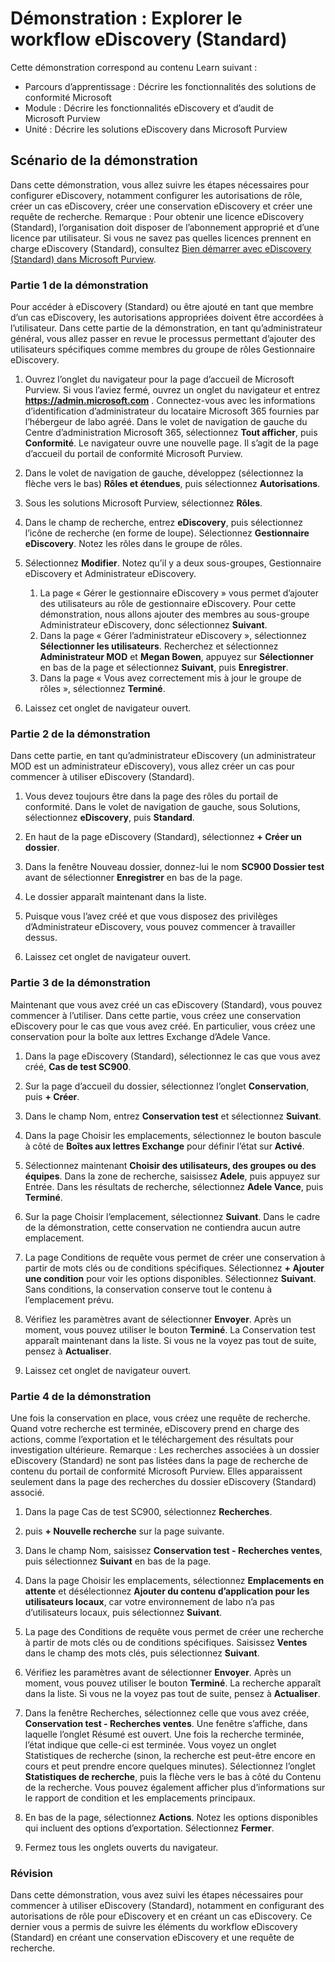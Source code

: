 <!---
---
Démonstration : Titre : « Explorer le workflow eDiscovery (Standard) » Parcours d’apprentissage/Module/Unité : « Parcours d’apprentissage : Décrire les fonctionnalités de conformité Microsoft ; Module 5 : Décrire les fonctionnalités d’eDiscovery et d’audit de Microsoft Purview ; Unité 2 : Décrire les solutions eDiscovery dans Microsoft 365 »
---
--->

# Démonstration : Explorer le workflow eDiscovery (Standard)

Cette démonstration correspond au contenu Learn suivant :

- Parcours d’apprentissage : Décrire les fonctionnalités des solutions de conformité Microsoft
- Module : Décrire les fonctionnalités eDiscovery et d’audit de Microsoft Purview
- Unité : Décrire les solutions eDiscovery dans Microsoft Purview

## Scénario de la démonstration

Dans cette démonstration, vous allez suivre les étapes nécessaires pour configurer eDiscovery, notamment configurer les autorisations de rôle, créer un cas eDiscovery, créer une conservation eDiscovery et créer une requête de recherche.  Remarque :  Pour obtenir une licence eDiscovery (Standard), l’organisation doit disposer de l’abonnement approprié et d’une licence par utilisateur. Si vous ne savez pas quelles licences prennent en charge eDiscovery (Standard), consultez [Bien démarrer avec eDiscovery (Standard) dans Microsoft Purview](https://docs.microsoft.com/microsoft-365/compliance/get-started-core-ediscovery?view=o365-worldwide).

### Partie 1 de la démonstration

Pour accéder à eDiscovery (Standard) ou être ajouté en tant que membre d’un cas eDiscovery, les autorisations appropriées doivent être accordées à l’utilisateur. Dans cette partie de la démonstration, en tant qu’administrateur général, vous allez passer en revue le processus permettant d’ajouter des utilisateurs spécifiques comme membres du groupe de rôles Gestionnaire eDiscovery.

1. Ouvrez l’onglet du navigateur pour la page d’accueil de Microsoft Purview.  Si vous l’aviez fermé, ouvrez un onglet du navigateur et entrez **https://admin.microsoft.com** . Connectez-vous avec les informations d’identification d’administrateur du locataire Microsoft 365 fournies par l’hébergeur de labo agréé. Dans le volet de navigation de gauche du Centre d’administration Microsoft 365, sélectionnez **Tout afficher**, puis **Conformité**.  Le navigateur ouvre une nouvelle page. Il s’agit de la page d’accueil du portail de conformité Microsoft Purview.  

1. Dans le volet de navigation de gauche, développez (sélectionnez la flèche vers le bas) **Rôles et étendues**, puis sélectionnez **Autorisations**.

1. Sous les solutions Microsoft Purview, sélectionnez **Rôles**.

1. Dans le champ de recherche, entrez **eDiscovery**, puis sélectionnez l’icône de recherche (en forme de loupe).  Sélectionnez **Gestionnaire eDiscovery**.  Notez les rôles dans le groupe de rôles.

1. Sélectionnez **Modifier**.  Notez qu’il y a deux sous-groupes, Gestionnaire eDiscovery et Administrateur eDiscovery.  
    1. La page « Gérer le gestionnaire eDiscovery » vous permet d’ajouter des utilisateurs au rôle de gestionnaire eDiscovery. Pour cette démonstration, nous allons ajouter des membres au sous-groupe Administrateur eDiscovery, donc sélectionnez **Suivant**.
    1. Dans la page « Gérer l’administrateur eDiscovery », sélectionnez **Sélectionner les utilisateurs**. Recherchez et sélectionnez **Administrateur MOD** et **Megan Bowen**, appuyez sur **Sélectionner** en bas de la page et sélectionnez **Suivant**, puis **Enregistrer**.
    1. Dans la page « Vous avez correctement mis à jour le groupe de rôles », sélectionnez **Terminé**.

1. Laissez cet onglet de navigateur ouvert.

### Partie 2 de la démonstration

Dans cette partie, en tant qu’administrateur eDiscovery (un administrateur MOD est un administrateur eDiscovery), vous allez créer un cas pour commencer à utiliser eDiscovery (Standard).

1. Vous devez toujours être dans la page des rôles du portail de conformité. Dans le volet de navigation de gauche, sous Solutions, sélectionnez **eDiscovery**, puis **Standard**.

1. En haut de la page eDiscovery (Standard), sélectionnez **+ Créer un dossier**.

1. Dans la fenêtre Nouveau dossier, donnez-lui le nom **SC900 Dossier test** avant de sélectionner **Enregistrer** en bas de la page.

1. Le dossier apparaît maintenant dans la liste.

1. Puisque vous l’avez créé et que vous disposez des privilèges d’Administrateur eDiscovery, vous pouvez commencer à travailler dessus.  

1. Laissez cet onglet de navigateur ouvert.

### Partie 3 de la démonstration

Maintenant que vous avez créé un cas eDiscovery (Standard), vous pouvez commencer à l’utiliser.  Dans cette partie, vous créez une conservation eDiscovery pour le cas que vous avez créé.  En particulier, vous créez une conservation pour la boîte aux lettres Exchange d’Adele Vance.

1. Dans la page eDiscovery (Standard), sélectionnez le cas que vous avez créé, **Cas de test SC900**.

1. Sur la page d’accueil du dossier, sélectionnez l’onglet **Conservation**, puis **+ Créer**.

1. Dans le champ Nom, entrez **Conservation test** et sélectionnez **Suivant**.

1. Dans la page Choisir les emplacements, sélectionnez le bouton bascule à côté de **Boîtes aux lettres Exchange** pour définir l’état sur **Activé**.  

1. Sélectionnez maintenant **Choisir des utilisateurs, des groupes ou des équipes**.  Dans la zone de recherche, saisissez **Adele**, puis appuyez sur Entrée. Dans les résultats de recherche, sélectionnez **Adele Vance**, puis **Terminé**.

1. Sur la page Choisir l’emplacement, sélectionnez **Suivant**.  Dans le cadre de la démonstration, cette conservation ne contiendra aucun autre emplacement.

1. La page Conditions de requête vous permet de créer une conservation à partir de mots clés ou de conditions spécifiques. Sélectionnez **+ Ajouter une condition** pour voir les options disponibles.  Sélectionnez **Suivant**. Sans conditions, la conservation conserve tout le contenu à l’emplacement prévu.

1. Vérifiez les paramètres avant de sélectionner **Envoyer**. Après un moment, vous pouvez utiliser le bouton **Terminé**.  La Conservation test apparaît maintenant dans la liste.  Si vous ne la voyez pas tout de suite, pensez à **Actualiser**.

1. Laissez cet onglet de navigateur ouvert.

### Partie 4 de la démonstration

Une fois la conservation en place, vous créez une requête de recherche.  Quand votre recherche est terminée, eDiscovery prend en charge des actions, comme l’exportation et le téléchargement des résultats pour investigation ultérieure.   Remarque :  Les recherches associées à un dossier eDiscovery (Standard) ne sont pas listées dans la page de recherche de contenu du portail de conformité Microsoft Purview. Elles apparaissent seulement dans la page des recherches du dossier eDiscovery (Standard) associé.

1. Dans la page Cas de test SC900, sélectionnez **Recherches**.

1. puis **+ Nouvelle recherche** sur la page suivante.

1. Dans le champ Nom, saisissez **Conservation test - Recherches ventes**, puis sélectionnez **Suivant** en bas de la page.

1. Dans la page Choisir les emplacements, sélectionnez **Emplacements en attente** et désélectionnez **Ajouter du contenu d’application pour les utilisateurs locaux**, car votre environnement de labo n’a pas d’utilisateurs locaux, puis sélectionnez **Suivant**.

1. La page des Conditions de requête vous permet de créer une recherche à partir de mots clés ou de conditions spécifiques. Saisissez **Ventes** dans le champ des mots clés, puis sélectionnez **Suivant**.

1. Vérifiez les paramètres avant de sélectionner **Envoyer**. Après un moment, vous pouvez utiliser le bouton **Terminé**.  La recherche apparaît dans la liste.  Si vous ne la voyez pas tout de suite, pensez à **Actualiser**.

1. Dans la fenêtre Recherches, sélectionnez celle que vous avez créée, **Conservation test - Recherches ventes**.  Une fenêtre s’affiche, dans laquelle l’onglet Résumé est ouvert.  Une fois la recherche terminée, l’état indique que celle-ci est terminée.  Vous voyez un onglet Statistiques de recherche (sinon, la recherche est peut-être encore en cours et peut prendre encore quelques minutes).  Sélectionnez l’onglet **Statistiques de recherche**, puis la flèche vers le bas à côté du Contenu de la recherche.  Vous pouvez également afficher plus d’informations sur le rapport de condition et les emplacements principaux.  

1. En bas de la page, sélectionnez **Actions**.  Notez les options disponibles qui incluent des options d’exportation. Sélectionnez **Fermer**.

1. Fermez tous les onglets ouverts du navigateur.

### Révision

Dans cette démonstration, vous avez suivi les étapes nécessaires pour commencer à utiliser eDiscovery (Standard), notamment en configurant des autorisations de rôle pour eDiscovery et en créant un cas eDiscovery.  Ce dernier vous a permis de suivre les éléments du workflow eDiscovery (Standard) en créant une conservation eDiscovery et une requête de recherche.
